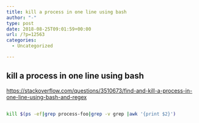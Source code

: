 ```yaml
---
title: kill a process in one line using bash
author: "-"
type: post
date: 2018-08-25T09:01:59+00:00
url: /?p=12563
categories:
  - Uncategorized

---
```

## kill a process in one line using bash
https://stackoverflow.com/questions/3510673/find-and-kill-a-process-in-one-line-using-bash-and-regex

```bash
  
kill $(ps -ef|grep process-foo|grep -v grep |awk '{print $2}')
  
```